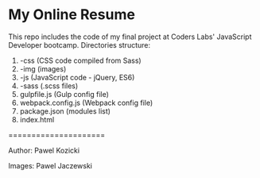 # My Online Resume


This repo includes the code of my final project at Coders Labs' JavaScript Developer bootcamp.
Directories structure:
1. -css (CSS code compiled from Sass)
2. -img (images)
3. -js (JavaScript code - jQuery, ES6)
4. -sass (.scss files)
5. gulpfile.js (Gulp config file)
6. webpack.config.js (Webpack config file)
7. package.json (modules list)
8. index.html

=====================

Author: Pawel Kozicki

Images: Pawel Jaczewski